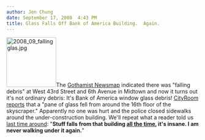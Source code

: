 ```yaml
---
author: Jen Chung
date: September 17, 2008  4:43 PM
title: Glass Falls Off Bank of America Building.  Again.
---
```


<p><img alt="2008_09_fallingglas.jpg" src="https://web.archive.org/web/20111117114008im_/http://gothamist.com/attachments/jen/2008_09_fallingglas.jpg" width="130" height="130" class="right">The <a href="https://web.archive.org/web/20111117114008/http://gothamist.com/labs/map">Gothamist Newsmap</a> indicated there was &quot;falling debris&quot; at West 43rd Street and 6th Avenue in Midtown and now it turns out it&apos;s not ordinary debris: It&apos;s Bank of America window glass debris!  <a href="https://web.archive.org/web/20111117114008/http://cityroom.blogs.nytimes.com/2008/09/17/glass-pane-falls-from-bank-of-america-tower/">CityRoom reports</a> that a &quot;pane of glass fell from around the 16th floor of the skyscraper.&quot; Apparently no one was hurt and the police closed sidewalks around the under-construction building.  We&apos;ll repeat what a reader told us <a href="https://web.archive.org/web/20111117114008/http://gothamist.com/2008/08/12/glass_just_does_not_like_staying_on.php">last time around</a>: &quot;<strong>Stuff falls from that building <a href="https://web.archive.org/web/20111117114008/http://gothamist.com/2007/10/18/falling_debris.php">all the time</a>, it&apos;s insane. I am never walking under it again.</strong>&quot;</p>